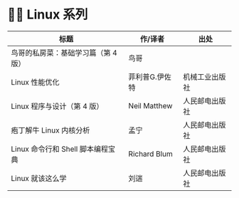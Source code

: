 # 👨‍💻 Linux 系列

| 标题                                | 作/译者        | 出处           |
| ----------------------------------- | -------------- | -------------- |
| 鸟哥的私房菜：基础学习篇（第 4 版） | 鸟哥           |                |
| Linux 性能优化                      | 菲利普G.伊佐特 | 机械工业出版社 |
| Linux 程序与设计（第 4 版）         | Neil Matthew   | 人民邮电出版社 |
| 疱丁解牛 Linux 内核分析             | 孟宁           | 人民邮电出版社 |
| Linux 命令行和 Shell 脚本编程宝典   | Richard Blum   | 人民邮电出版社 |
| Linux 就该这么学                    | 刘遄           | 人民邮电出版社 |